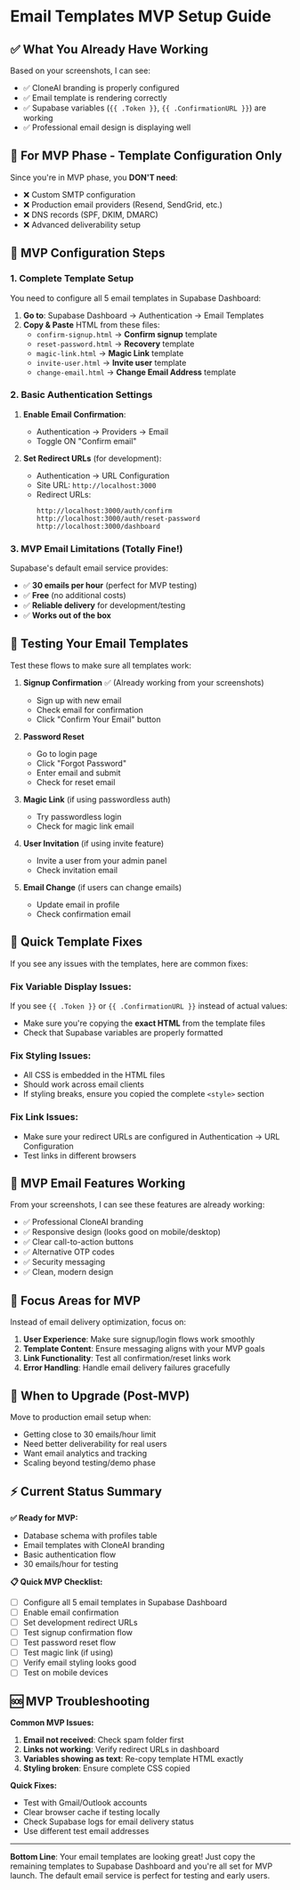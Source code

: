 # Email Templates MVP Setup Guide

## ✅ What You Already Have Working

Based on your screenshots, I can see:
- ✅ CloneAI branding is properly configured
- ✅ Email template is rendering correctly
- ✅ Supabase variables (`{{ .Token }}`, `{{ .ConfirmationURL }}`) are working
- ✅ Professional email design is displaying well

## 📧 For MVP Phase - Template Configuration Only

Since you're in MVP phase, you **DON'T need**:
- ❌ Custom SMTP configuration
- ❌ Production email providers (Resend, SendGrid, etc.)
- ❌ DNS records (SPF, DKIM, DMARC)
- ❌ Advanced deliverability setup

## 🚀 MVP Configuration Steps

### 1. Complete Template Setup
You need to configure all 5 email templates in Supabase Dashboard:

1. **Go to**: Supabase Dashboard → Authentication → Email Templates
2. **Copy & Paste** HTML from these files:
   - `confirm-signup.html` → **Confirm signup** template
   - `reset-password.html` → **Recovery** template  
   - `magic-link.html` → **Magic Link** template
   - `invite-user.html` → **Invite user** template
   - `change-email.html` → **Change Email Address** template

### 2. Basic Authentication Settings
1. **Enable Email Confirmation**:
   - Authentication → Providers → Email
   - Toggle ON "Confirm email"

2. **Set Redirect URLs** (for development):
   - Authentication → URL Configuration
   - Site URL: `http://localhost:3000`
   - Redirect URLs:
     ```
     http://localhost:3000/auth/confirm
     http://localhost:3000/auth/reset-password
     http://localhost:3000/dashboard
     ```

### 3. MVP Email Limitations (Totally Fine!)
Supabase's default email service provides:
- ✅ **30 emails per hour** (perfect for MVP testing)
- ✅ **Free** (no additional costs)
- ✅ **Reliable delivery** for development/testing
- ✅ **Works out of the box**

## 🧪 Testing Your Email Templates

Test these flows to make sure all templates work:

1. **Signup Confirmation** ✅ (Already working from your screenshots)
   - Sign up with new email
   - Check email for confirmation
   - Click "Confirm Your Email" button

2. **Password Reset**
   - Go to login page
   - Click "Forgot Password"
   - Enter email and submit
   - Check for reset email

3. **Magic Link** (if using passwordless auth)
   - Try passwordless login
   - Check for magic link email

4. **User Invitation** (if using invite feature)
   - Invite a user from your admin panel
   - Check invitation email

5. **Email Change** (if users can change emails)
   - Update email in profile
   - Check confirmation email

## 🔧 Quick Template Fixes

If you see any issues with the templates, here are common fixes:

### Fix Variable Display Issues:
If you see `{{ .Token }}` or `{{ .ConfirmationURL }}` instead of actual values:
- Make sure you're copying the **exact HTML** from the template files
- Check that Supabase variables are properly formatted

### Fix Styling Issues:
- All CSS is embedded in the HTML files
- Should work across email clients
- If styling breaks, ensure you copied the complete `<style>` section

### Fix Link Issues:
- Make sure your redirect URLs are configured in Authentication → URL Configuration
- Test links in different browsers

## 📱 MVP Email Features Working

From your screenshots, I can see these features are already working:
- ✅ Professional CloneAI branding
- ✅ Responsive design (looks good on mobile/desktop)
- ✅ Clear call-to-action buttons
- ✅ Alternative OTP codes
- ✅ Security messaging
- ✅ Clean, modern design

## 🎯 Focus Areas for MVP

Instead of email delivery optimization, focus on:
1. **User Experience**: Make sure signup/login flows work smoothly
2. **Template Content**: Ensure messaging aligns with your MVP goals
3. **Link Functionality**: Test all confirmation/reset links work
4. **Error Handling**: Handle email delivery failures gracefully

## 🚀 When to Upgrade (Post-MVP)

Move to production email setup when:
- Getting close to 30 emails/hour limit
- Need better deliverability for real users
- Want email analytics and tracking
- Scaling beyond testing/demo phase

## ⚡ Current Status Summary

**✅ Ready for MVP:**
- Database schema with profiles table
- Email templates with CloneAI branding  
- Basic authentication flow
- 30 emails/hour for testing

**📋 Quick MVP Checklist:**
- [ ] Configure all 5 email templates in Supabase Dashboard
- [ ] Enable email confirmation
- [ ] Set development redirect URLs
- [ ] Test signup confirmation flow
- [ ] Test password reset flow
- [ ] Test magic link (if using)
- [ ] Verify email styling looks good
- [ ] Test on mobile devices

## 🆘 MVP Troubleshooting

**Common MVP Issues:**
1. **Email not received**: Check spam folder first
2. **Links not working**: Verify redirect URLs in dashboard
3. **Variables showing as text**: Re-copy template HTML exactly
4. **Styling broken**: Ensure complete CSS copied

**Quick Fixes:**
- Test with Gmail/Outlook accounts
- Clear browser cache if testing locally
- Check Supabase logs for email delivery status
- Use different test email addresses

---

**Bottom Line**: Your email templates are looking great! Just copy the remaining templates to Supabase Dashboard and you're all set for MVP launch. The default email service is perfect for testing and early users.
